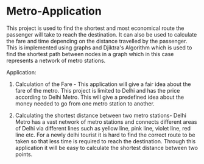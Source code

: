 # Metro-Application
This project is used to find the shortest and most economical route the passenger will take to reach the destination. It can also be used to calculate the fare and time depending on the distance travelled by the passenger. This is implemented using graphs and Djiktra's Algorithm which is used to find the shortest path between nodes in a graph which in this case represents a network of metro stations.

Application:
1. Calculation of the Fare - This application will give a fair idea about the fare of the metro. This project is limited to Delhi and has the price according to Delhi    Metro.
   This will give a predefined idea about the money needed to go from one metro station to another.

2. Calculating the shortest distance between two metro stations- Delhi Metro has a vast network of metro stations and connects different areas of Delhi via different    lines such as yellow line, pink line, violet line, red line etc. For a newly delhi tourist it is hard to find the correct route to be taken so that less time is      required to reach the destination. Through this application it will be easy to calculate the shortest distance between two points.

